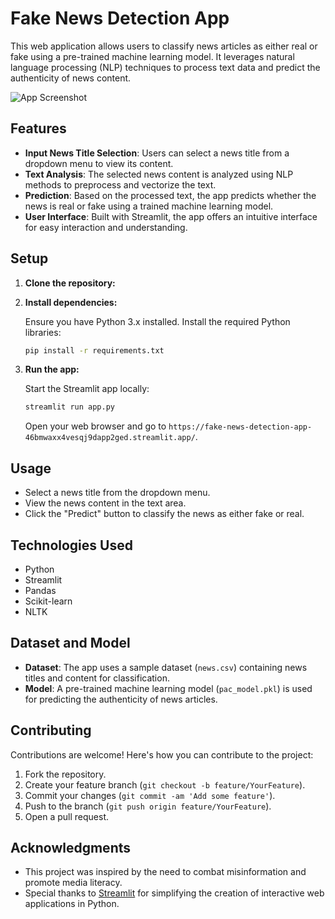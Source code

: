 # Fake News Detection App

This web application allows users to classify news articles as either real or fake using a pre-trained machine learning model. It leverages natural language processing (NLP) techniques to process text data and predict the authenticity of news content.

![App Screenshot](image.jpg)

## Features

- **Input News Title Selection**: Users can select a news title from a dropdown menu to view its content.
- **Text Analysis**: The selected news content is analyzed using NLP methods to preprocess and vectorize the text.
- **Prediction**: Based on the processed text, the app predicts whether the news is real or fake using a trained machine learning model.
- **User Interface**: Built with Streamlit, the app offers an intuitive interface for easy interaction and understanding.

## Setup

1. **Clone the repository:**

2. **Install dependencies:**

   Ensure you have Python 3.x installed. Install the required Python libraries:

   ```bash
   pip install -r requirements.txt
   ```

3. **Run the app:**

   Start the Streamlit app locally:

   ```bash
   streamlit run app.py
   ```

   Open your web browser and go to `https://fake-news-detection-app-46bmwaxx4vesqj9dapp2ged.streamlit.app/`.

## Usage

- Select a news title from the dropdown menu.
- View the news content in the text area.
- Click the "Predict" button to classify the news as either fake or real.

## Technologies Used

- Python
- Streamlit
- Pandas
- Scikit-learn
- NLTK

## Dataset and Model

- **Dataset**: The app uses a sample dataset (`news.csv`) containing news titles and content for classification.
- **Model**: A pre-trained machine learning model (`pac_model.pkl`) is used for predicting the authenticity of news articles.

## Contributing

Contributions are welcome! Here's how you can contribute to the project:

1. Fork the repository.
2. Create your feature branch (`git checkout -b feature/YourFeature`).
3. Commit your changes (`git commit -am 'Add some feature'`).
4. Push to the branch (`git push origin feature/YourFeature`).
5. Open a pull request.


## Acknowledgments

- This project was inspired by the need to combat misinformation and promote media literacy.
- Special thanks to [Streamlit](https://streamlit.io) for simplifying the creation of interactive web applications in Python.


